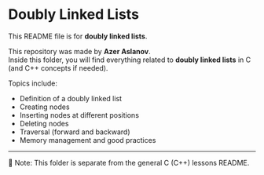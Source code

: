 # Doubly Linked Lists

This README file is for **doubly linked lists**.

This repository was made by **Azer Aslanov**.  
Inside this folder, you will find everything related to **doubly linked lists** in C (and C++ concepts if needed).

Topics include:
- Definition of a doubly linked list
- Creating nodes
- Inserting nodes at different positions
- Deleting nodes
- Traversal (forward and backward)
- Memory management and good practices

---
📌 Note: This folder is separate from the general C (C++) lessons README.
